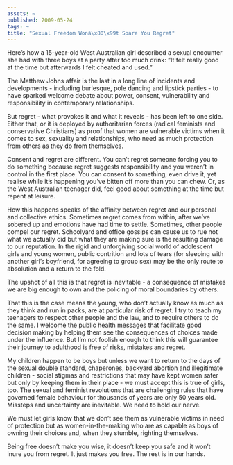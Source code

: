 ```yaml
---
assets: ~
published: 2009-05-24
tags: ~
title: "Sexual Freedom Wonâ\x80\x99t Spare You Regret"
---
```

Here’s how a 15-year-old West Australian girl described a sexual
encounter she had with three boys at a party after too much drink: “It
felt really good at the time but afterwards I felt cheated and used.”

The Matthew Johns affair is the last in a long line of incidents and
developments - including burlesque, pole dancing and lipstick parties -
to have sparked welcome debate about power, consent, vulnerability and
responsibility in contemporary relationships.

But regret - what provokes it and what it reveals - has been left to one
side. Either that, or it is deployed by authoritarian forces (radical
feminists and conservative Christians) as proof that women are
vulnerable victims when it comes to sex, sexuality and relationships,
who need as much protection from others as they do from themselves.

Consent and regret are different. You can’t regret someone forcing you
to do something because regret suggests responsibility and you weren’t
in control in the first place. You can consent to something, even drive
it, yet realise while it’s happening you’ve bitten off more than you can
chew. Or, as the West Australian teenager did, feel good about something
at the time but repent at leisure.

How this happens speaks of the affinity between regret and our personal
and collective ethics. Sometimes regret comes from within, after we’ve
sobered up and emotions have had time to settle. Sometimes, other people
compel our regret. Schoolyard and office gossips can cause us to rue not
what we actually did but what they are making sure is the resulting
damage to our reputation. In the rigid and unforgiving social world of
adolescent girls and young women, public contrition and lots of tears
(for sleeping with another girl’s boyfriend, for agreeing to group sex)
may be the only route to absolution and a return to the fold.

The upshot of all this is that regret is inevitable - a consequence of
mistakes we are big enough to own and the policing of moral boundaries
by others.

That this is the case means the young, who don’t actually know as much
as they think and run in packs, are at particular risk of regret. I try
to teach my teenagers to respect other people and the law, and to
require others to do the same. I welcome the public health messages that
facilitate good decision making by helping them see the consequences of
choices made under the influence. But I’m not foolish enough to think
this will guarantee their journey to adulthood is free of risks,
mistakes and regret.

My children happen to be boys but unless we want to return to the days
of the sexual double standard, chaperones, backyard abortion and
illegitimate children - social stigmas and restrictions that may have
kept women safer but only by keeping them in their place - we must
accept this is true of girls, too. The sexual and feminist revolutions
that are challenging rules that have governed female behaviour for
thousands of years are only 50 years old. Missteps and uncertainty are
inevitable. We need to hold our nerve.

We must let girls know that we don’t see them as vulnerable victims in
need of protection but as women-in-the-making who are as capable as boys
of owning their choices and, when they stumble, righting themselves.

Being free doesn’t make you wise, it doesn’t keep you safe and it won’t
inure you from regret. It just makes you free. The rest is in our hands.
